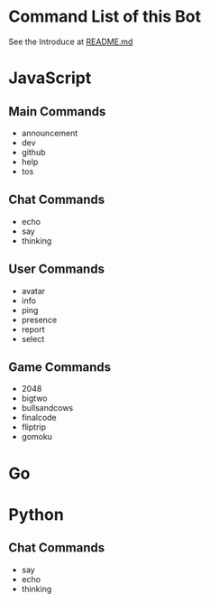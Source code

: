 # Command List of this Bot
See the Introduce at [README.md](../README.md)

# JavaScript

## Main Commands
* announcement
* dev
* github
* help
* tos

## Chat Commands
* echo
* say
* thinking

## User Commands
* avatar
* info
* ping
* presence
* report
* select

## Game Commands
* 2048
* bigtwo
* bullsandcows
* finalcode
* fliptrip
* gomoku

# Go

# Python

## Chat Commands
* say
* echo
* thinking